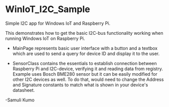 # WinIoT_I2C_Sample
Simple I2C app for Windows IoT and Raspberry Pi.

This demonstrates how to get the basic I2C-bus functionality working when running Windows IoT on Raspberry Pi.

- MainPage represents basic user interface with a button and a textbox which are used to send a query for device ID
and display it to the user.

- SensorClass contains the essentials to establish connection between Raspberry Pi and I2C-device, verifying it and reading data
from registry. Example uses Bosch BME280 sensor but it can be easily modified for other I2C devices as well. To do that,
would need to change the Address and Signature constants to match what is shown in your device's datasheet.

-Samuli Kumo

